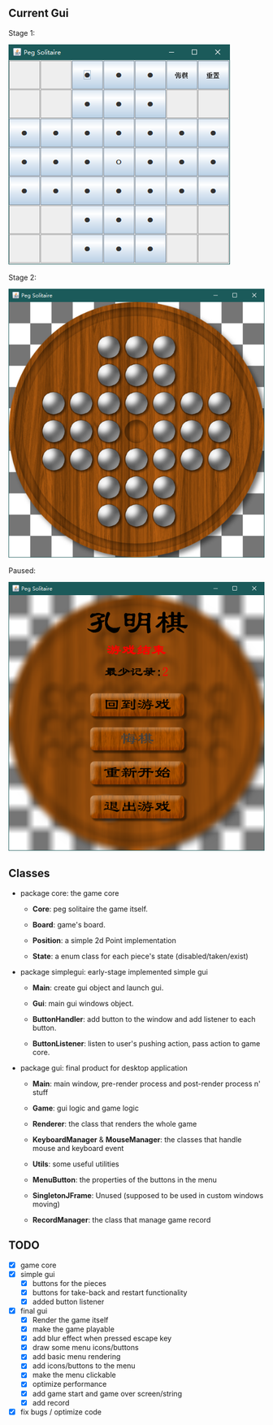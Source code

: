 ## Current Gui
Stage 1:

![gui](readme_images/GUI.png)

Stage 2:

![gui2-1](readme_images/GUI2-1.png)

Paused:

![gui2-2](readme_images/GUI2-2.png)

## Classes

- package core: the game core

    - **Core**: peg solitaire the game itself.

    - **Board**: game's board.
    
    - **Position**: a simple 2d Point implementation
    
    - **State**: a enum class for each piece's state (disabled/taken/exist)

- package simplegui: early-stage implemented simple gui

    - **Main**: create gui object and launch gui.

    - **Gui**: main gui windows object.

    - **ButtonHandler**: add button to the window and add listener to each button.

    - **ButtonListener**: listen to user's pushing action, pass action to game core.

- package gui: final product for desktop application

    - **Main**: main window, pre-render process and post-render process n' stuff
    
    - **Game**: gui logic and game logic
    
    - **Renderer**: the class that renders the whole game
    
    - **KeyboardManager** & **MouseManager**: the classes that handle mouse and keyboard event
    
    - **Utils**: some useful utilities
    
    - **MenuButton**: the properties of the buttons in the menu
    
    - **SingletonJFrame**: Unused (supposed to be used in custom windows moving)
    
    - **RecordManager**:  the class that manage game record
    
## TODO

- [x] game core
- [x] simple gui
    - [x] buttons for the pieces
    - [x] buttons for take-back and restart functionality
    - [x] added button listener
- [x] final gui
    - [x] Render the game itself
    - [x] make the game playable
    - [x] add blur effect when pressed escape key
    - [x] draw some menu icons/buttons
    - [x] add basic menu rendering
    - [x] add icons/buttons to the menu
    - [x] make the menu clickable
    - [x] optimize performance
    - [x] add game start and game over screen/string
    - [x] add record
- [x] fix bugs / optimize code
